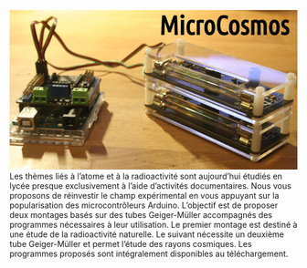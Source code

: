 ![microcosmos](/microcosmos.jpg)
Les thèmes liés à l’atome et à la radioactivité sont aujourd’hui étudiés en lycée presque exclusivement à l’aide d’activités documentaires. Nous vous proposons de réinvestir le champ expérimental en vous appuyant sur la popularisation des microcontrôleurs Arduino. 
L’objectif est de proposer deux montages basés sur des tubes Geiger-Müller accompagnés des programmes nécessaires à leur utilisation. 
Le premier montage est destiné à une étude de la radioactivité naturelle. Le suivant nécessite un deuxième tube Geiger-Müller et permet l’étude des rayons cosmiques. Les programmes proposés sont intégralement disponibles au téléchargement.



<!---
mucosmos/mucosmos is a ✨ special ✨ repository because its `README.md` (this file) appears on your GitHub profile.
You can click the Preview link to take a look at your changes.
--->
